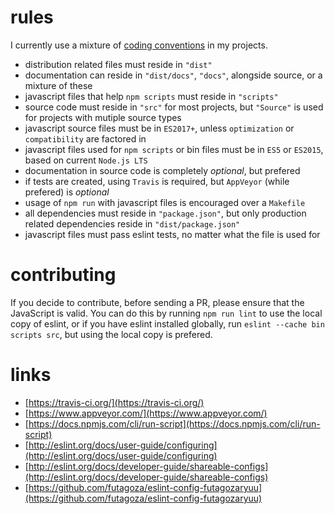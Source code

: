 # rules

I currently use a mixture of [coding conventions](https://en.wikipedia.org/wiki/Coding_conventions) in my projects.

* distribution related files must reside in `"dist"`
* documentation can reside in `"dist/docs"`, `"docs"`, alongside source, or a mixture of these
* javascript files that help `npm scripts` must reside in `"scripts"`
* source code must reside in `"src"` for most projects, but `"Source"` is used for projects with mutiple source types
* javascript source files must be in `ES2017+`, unless `optimization` or `compatibility` are factored in
* javascript files used for `npm scripts` or bin files must be in `ES5` or `ES2015`, based on current `Node.js LTS`
* documentation in source code is completely _optional_, but prefered
* if tests are created, using `Travis` is required, but `AppVeyor` (while prefered) is _optional_
* usage of `npm run` with javascript files is encouraged over a `Makefile`
* all dependencies must reside in `"package.json"`, but only production related dependencies reside in `"dist/package.json"`
* javascript files must pass eslint tests, no matter what the file is used for

# contributing

If you decide to contribute, before sending a PR, please ensure that the JavaScript is valid. You can do this by running `npm run lint` to use the local copy of eslint, or if you have eslint installed globally, run `eslint --cache bin scripts src`, but using the local copy is prefered.

# links

* [https://travis-ci.org/](https://travis-ci.org/)
* [https://www.appveyor.com/](https://www.appveyor.com/)
* [https://docs.npmjs.com/cli/run-script](https://docs.npmjs.com/cli/run-script)
* [http://eslint.org/docs/user-guide/configuring](http://eslint.org/docs/user-guide/configuring)
* [http://eslint.org/docs/developer-guide/shareable-configs](http://eslint.org/docs/developer-guide/shareable-configs)
* [https://github.com/futagoza/eslint-config-futagozaryuu](https://github.com/futagoza/eslint-config-futagozaryuu)
